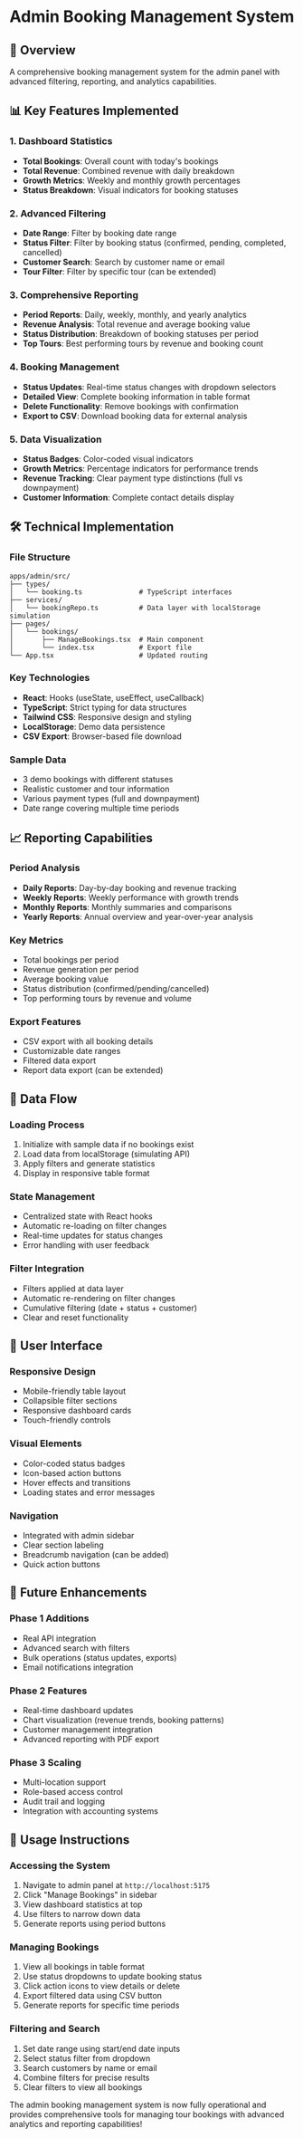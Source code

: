 # Admin Booking Management System

## 🎯 Overview
A comprehensive booking management system for the admin panel with advanced filtering, reporting, and analytics capabilities.

## 📊 Key Features Implemented

### 1. **Dashboard Statistics**
- **Total Bookings**: Overall count with today's bookings
- **Total Revenue**: Combined revenue with daily breakdown  
- **Growth Metrics**: Weekly and monthly growth percentages
- **Status Breakdown**: Visual indicators for booking statuses

### 2. **Advanced Filtering**
- **Date Range**: Filter by booking date range
- **Status Filter**: Filter by booking status (confirmed, pending, completed, cancelled)
- **Customer Search**: Search by customer name or email
- **Tour Filter**: Filter by specific tour (can be extended)

### 3. **Comprehensive Reporting**
- **Period Reports**: Daily, weekly, monthly, and yearly analytics
- **Revenue Analysis**: Total revenue and average booking value
- **Status Distribution**: Breakdown of booking statuses per period
- **Top Tours**: Best performing tours by revenue and booking count

### 4. **Booking Management**
- **Status Updates**: Real-time status changes with dropdown selectors
- **Detailed View**: Complete booking information in table format
- **Delete Functionality**: Remove bookings with confirmation
- **Export to CSV**: Download booking data for external analysis

### 5. **Data Visualization**
- **Status Badges**: Color-coded visual indicators
- **Growth Metrics**: Percentage indicators for performance trends
- **Revenue Tracking**: Clear payment type distinctions (full vs downpayment)
- **Customer Information**: Complete contact details display

## 🛠 Technical Implementation

### **File Structure**
```
apps/admin/src/
├── types/
│   └── booking.ts              # TypeScript interfaces
├── services/
│   └── bookingRepo.ts          # Data layer with localStorage simulation
├── pages/
│   └── bookings/
│       ├── ManageBookings.tsx  # Main component
│       └── index.tsx           # Export file
└── App.tsx                     # Updated routing
```

### **Key Technologies**
- **React**: Hooks (useState, useEffect, useCallback)
- **TypeScript**: Strict typing for data structures
- **Tailwind CSS**: Responsive design and styling
- **LocalStorage**: Demo data persistence
- **CSV Export**: Browser-based file download

### **Sample Data**
- 3 demo bookings with different statuses
- Realistic customer and tour information
- Various payment types (full and downpayment)
- Date range covering multiple time periods

## 📈 Reporting Capabilities

### **Period Analysis**
- **Daily Reports**: Day-by-day booking and revenue tracking
- **Weekly Reports**: Weekly performance with growth trends
- **Monthly Reports**: Monthly summaries and comparisons
- **Yearly Reports**: Annual overview and year-over-year analysis

### **Key Metrics**
- Total bookings per period
- Revenue generation per period
- Average booking value
- Status distribution (confirmed/pending/cancelled)
- Top performing tours by revenue and volume

### **Export Features**
- CSV export with all booking details
- Customizable date ranges
- Filtered data export
- Report data export (can be extended)

## 🔄 Data Flow

### **Loading Process**
1. Initialize with sample data if no bookings exist
2. Load data from localStorage (simulating API)
3. Apply filters and generate statistics
4. Display in responsive table format

### **State Management**
- Centralized state with React hooks
- Automatic re-loading on filter changes
- Real-time updates for status changes
- Error handling with user feedback

### **Filter Integration**
- Filters applied at data layer
- Automatic re-rendering on filter changes
- Cumulative filtering (date + status + customer)
- Clear and reset functionality

## 🎨 User Interface

### **Responsive Design**
- Mobile-friendly table layout
- Collapsible filter sections
- Responsive dashboard cards
- Touch-friendly controls

### **Visual Elements**
- Color-coded status badges
- Icon-based action buttons
- Hover effects and transitions
- Loading states and error messages

### **Navigation**
- Integrated with admin sidebar
- Clear section labeling
- Breadcrumb navigation (can be added)
- Quick action buttons

## 🚀 Future Enhancements

### **Phase 1 Additions**
- Real API integration
- Advanced search with filters
- Bulk operations (status updates, exports)
- Email notifications integration

### **Phase 2 Features**
- Real-time dashboard updates
- Chart visualization (revenue trends, booking patterns)
- Customer management integration
- Advanced reporting with PDF export

### **Phase 3 Scaling**
- Multi-location support
- Role-based access control
- Audit trail and logging
- Integration with accounting systems

## 📱 Usage Instructions

### **Accessing the System**
1. Navigate to admin panel at `http://localhost:5175`
2. Click "Manage Bookings" in sidebar
3. View dashboard statistics at top
4. Use filters to narrow down data
5. Generate reports using period buttons

### **Managing Bookings**
1. View all bookings in table format
2. Use status dropdowns to update booking status
3. Click action icons to view details or delete
4. Export filtered data using CSV button
5. Generate reports for specific time periods

### **Filtering and Search**
1. Set date range using start/end date inputs
2. Select status filter from dropdown
3. Search customers by name or email
4. Combine filters for precise results
5. Clear filters to view all bookings

The admin booking management system is now fully operational and provides comprehensive tools for managing tour bookings with advanced analytics and reporting capabilities!